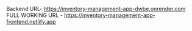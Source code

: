 Backend URL- https://inventory-management-app-dwbe.onrender.com
FULL WORKING URL - https://inventory-management-app-frontend.netlify.app
